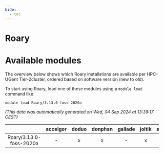 ```yaml
---
hide:
  - toc
---
```


Roary
=====

# Available modules


The overview below shows which Roary installations are available per HPC-UGent Tier-2cluster, ordered based on software version (new to old).

To start using Roary, load one of these modules using a `module load` command like:

```shell
module load Roary/3.13.0-foss-2020a
```

*(This data was automatically generated on Wed, 04 Sep 2024 at 13:39:17 CEST)*  

| |accelgor|doduo|donphan|gallade|joltik|shinx|skitty|
| :---: | :---: | :---: | :---: | :---: | :---: | :---: | :---: |
|Roary/3.13.0-foss-2020a|-|x|x|-|x|-|x|
